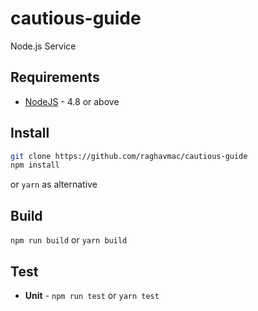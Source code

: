 # cautious-guide

Node.js Service

## Requirements

* [NodeJS](http://nodejs.org) - 4.8 or above

## Install

```sh
git clone https://github.com/raghavmac/cautious-guide
npm install
```
or `yarn` as alternative

## Build

`npm run build` or `yarn build`

## Test

* **Unit** - `npm run test` or `yarn test`